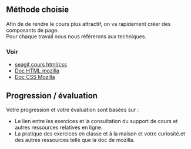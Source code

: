 ## Méthode choisie
Afin de de rendre le cours plus attractif, on va rapidement créer des composants de page.  
Pour chaque travail nous nous référerons aux techniques.
### Voir
- [seagit cours html/css](https://github.com/seasgit/bases_html_css/wiki) 
- [Doc HTML mozilla](https://developer.mozilla.org/fr/docs/Web/HTML) 
- [Doc CSS Mozilla](https://developer.mozilla.org/fr/docs/Web/CSS/Reference)
## Progression / évaluation
Votre progression et votre évaluation sont basées sur :  
- Le lien entre les exercices et la consultation du support de cours et autres ressources relatives en ligne.
- La pratique des exercices en classe et à la maison et votre curiosité.et des autres ressources telle que la doc de mozilla.
